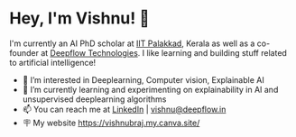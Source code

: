 
# Hey, I'm Vishnu! 👋

I'm currently an AI PhD scholar at [IIT Palakkad](https://iitpkd.ac.in/people/142204003), Kerala as well as a co-founder at [Deepflow Technologies](https://www.deepflow.in/). I like learning and building stuff related to artificial intelligence!

- 👀 I’m interested in Deeplearning, Computer vision, Explainable AI
- 🌱 I’m currently learning and experimenting on explainability in AI and unsupervised deeplearning algorithms 
- 📫 You can reach me at [LinkedIn](https://www.linkedin.com/in/vishnu-b-raj/) | vishnu@deepflow.in
- 🪧 My website https://vishnubraj.my.canva.site/











<!---
vishnuexe/vishnuexe is a ✨ special ✨ repository because its `README.md` (this file) appears on your GitHub profile.
You can click the Preview link to take a look at your changes.
--->

